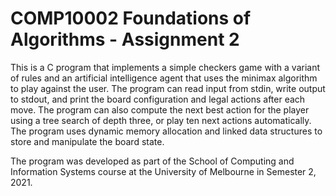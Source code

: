 # COMP10002 Foundations of Algorithms - Assignment 2
This is a C program that implements a simple checkers game with a variant of rules and an artificial intelligence agent that uses the minimax algorithm to play against the user. The program can read input from stdin, write output to stdout, and print the board configuration and legal actions after each move. The program can also compute the next best action for the player using a tree search of depth three, or play ten next actions automatically. The program uses dynamic memory allocation and linked data structures to store and manipulate the board state.

The program was developed as part of the School of Computing and Information Systems course at the University of Melbourne in Semester 2, 2021. 
